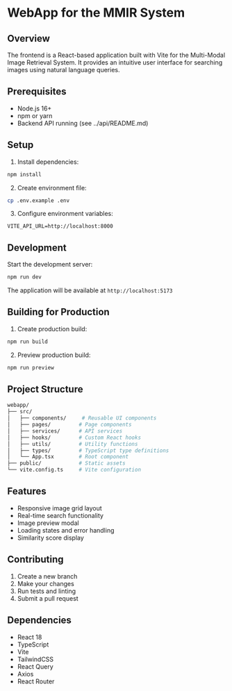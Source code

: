 # WebApp for the MMIR System

## Overview

The frontend is a React-based  application built with Vite for the Multi-Modal Image Retrieval System. It provides an intuitive user interface for searching images using natural language queries.

## Prerequisites

- Node.js 16+
- npm or yarn
- Backend API running (see ../api/README.md)

## Setup

1. Install dependencies:
```bash
npm install
```

2. Create environment file:
```bash
cp .env.example .env
```

3. Configure environment variables:
```env
VITE_API_URL=http://localhost:8000
```

## Development

Start the development server:
```bash
npm run dev
```
The application will be available at `http://localhost:5173`

## Building for Production

1. Create production build:
```bash
npm run build
```

2. Preview production build:
```bash
npm run preview
```

## Project Structure

```bash
webapp/
├── src/
│   ├── components/     # Reusable UI components
│   ├── pages/         # Page components
│   ├── services/      # API services
│   ├── hooks/         # Custom React hooks
│   ├── utils/         # Utility functions
│   ├── types/         # TypeScript type definitions
│   └── App.tsx        # Root component
├── public/            # Static assets
└── vite.config.ts     # Vite configuration
```

## Features

- Responsive image grid layout
- Real-time search functionality
- Image preview modal
- Loading states and error handling
- Similarity score display

## Contributing

1. Create a new branch
2. Make your changes
3. Run tests and linting
4. Submit a pull request

## Dependencies

- React 18
- TypeScript
- Vite
- TailwindCSS
- React Query
- Axios
- React Router
